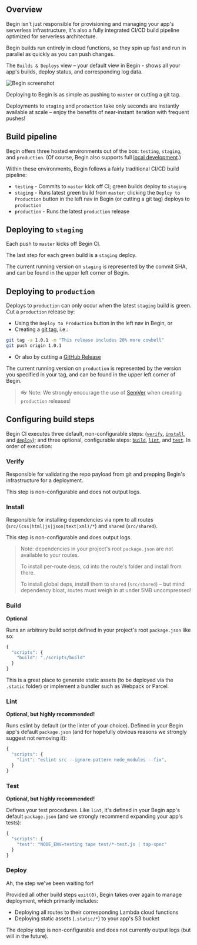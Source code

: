 ## Overview

Begin isn't just responsible for provisioning and managing your app's serverless infrastructure, it's also a fully integrated CI/CD build pipeline optimized for serverless architecture.

Begin builds run entirely in cloud functions, so they spin up fast and run in parallel as quickly as you can push changes.

The `Builds & Deploys` view – your default view in Begin - shows all your app's builds, deploy status, and corresponding log data.

![Begin screenshot](https://s3.us-west-1.amazonaws.com/begin-docs/begin-screenshot-home-1.png)

Deploying to Begin is as simple as pushing to `master` or cutting a git tag.

Deployments to `staging` and `production` take only seconds are instantly available at scale – enjoy the benefits of near-instant iteration with frequent pushes!


## Build pipeline

Begin offers three hosted environments out of the box: `testing`, `staging`, and `production`. (Of course, Begin also supports full [local development](/en/getting-started/quickstart/#working-locally).)

Within these environments, Begin follows a fairly traditional CI/CD build pipeline:
- `testing` - Commits to `master` kick off CI; green builds deploy to `staging`
- `staging` - Runs latest green build from `master`; clicking the `Deploy to Production` button in the left nav in Begin (or cutting a git tag) deploys to `production`
- `production` - Runs the latest `production` release


## Deploying to `staging`

Each push to `master` kicks off Begin CI.

The last step for each green build is a `staging` deploy.

The current running version on `staging` is represented by the commit SHA, and can be found in the upper left corner of Begin.


## Deploying to `production`

Deploys to `production` can only occur when the latest `staging` build is green. Cut a `production` release by:
  - Using the `Deploy to Production` button in the left nav in Begin, or
  - Creating a [git tag](https://git-scm.com/book/en/v2/Git-Basics-Tagging), i.e.:
```bash
git tag -a 1.0.1 -m "This release includes 20% more cowbell"
git push origin 1.0.1
```
  - Or also by cutting a [GitHub Release](https://help.github.com/articles/creating-releases/)

The current running version on `production` is represented by the version you specified in your tag, and can be found in the upper left corner of Begin.

> 👓 Note: We strongly encourage the use of [SemVer](https://semver.org/) when creating `production` releases!


## Configuring build steps

Begin CI executes three default, non-configurable steps: ([`verify`](#verify), [`install`](#install), and [`deploy`](#deploy)); and three optional, configurable steps: [`build`](#build), [`lint`](#lint), and [`test`](#test). In order of execution:


### **Verify**

Responsible for validating the repo payload from git and prepping Begin's infrastructure for a deployment.

This step is non-configurable and does not output logs.


### **Install**

Responsible for installing dependencies via npm to all routes (`src/(css|html|js|json|text|xml)/*`) and `shared` (`src/shared`).

This step is non-configurable and does output logs.

> Note: dependencies in your project's root `package.json` are not available to your routes.
>
> To install per-route deps, cd into the route's folder and install from there.
>
> To install global deps, install them to `shared` (`src/shared`) – but mind dependency bloat, routes must weigh in at under 5MB uncompressed!


### **Build**

**Optional**

Runs an arbitrary build script defined in your project's root `package.json` like so:

```js
{
  "scripts": {
    "build": "./scripts/build"
  }
}
```

This is a great place to generate static assets (to be deployed via the `.static` folder) or implement a bundler such as Webpack or Parcel.


### **Lint**

**Optional, but highly recommended!**

Runs eslint by default (or the linter of your choice). Defined in your Begin app's default `package.json` (and for hopefully obvious reasons we strongly suggest not removing it):

```js
{
  "scripts": {
    "lint": "eslint src --ignore-pattern node_modules --fix",
  }
}
```


### **Test**

**Optional, but highly recommended!**

Defines your test procedures. Like `lint`, it's defined in your Begin app's default `package.json` (and we strongly recommend expanding your app's tests):


```js
{
  "scripts": {
    "test": "NODE_ENV=testing tape test/*-test.js | tap-spec"
  }
}
```


### **Deploy**

Ah, the step we've been waiting for!

Provided all other build steps `exit(0)`, Begin takes over again to manage deployment, which primarily includes:
- Deploying all routes to their corresponding Lambda cloud functions
- Deploying static assets (`.static/*`) to your app's S3 bucket

The deploy step is non-configurable and does not currently output logs (but will in the future).
